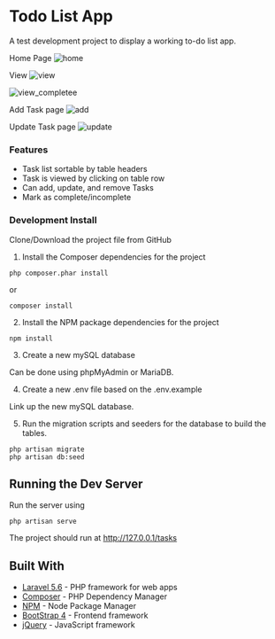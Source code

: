 # Todo List App

A test development project to display a working to-do list app.

Home Page
![home](https://raw.githubusercontent.com/keljr021/to-do/master/task_screenshots/home.png)

View
![view](https://raw.githubusercontent.com/keljr021/to-do/master/task_screenshots/view.png)

![view_completee](https://raw.githubusercontent.com/keljr021/to-do/master/task_screenshots/view_complete.png)

Add Task page
![add](https://raw.githubusercontent.com/keljr021/to-do/master/task_screenshots/add.png)

Update Task page
![update](https://raw.githubusercontent.com/keljr021/to-do/master/task_screenshots/update.png)




### Features
* Task list sortable by table headers
* Task is viewed by clicking on table row
* Can add, update, and remove Tasks
* Mark as complete/incomplete

### Development Install

Clone/Download the project file from GitHub


1. Install the Composer dependencies for the project

```
php composer.phar install

```

or

```
composer install

```


2. Install the NPM package dependencies for the project

```
npm install

```

3. Create a new mySQL database

Can be done using phpMyAdmin or MariaDB.


4. Create a new .env file based on the .env.example

Link up the new mySQL database.


5. Run the migration scripts and seeders for the database to build the tables.

```
php artisan migrate
php artisan db:seed

```

## Running the Dev Server

Run the server using

```
php artisan serve

```

The project should run at http://127.0.0.1/tasks

## Built With

* [Laravel 5.6](https://laravel.com/docs/5.6) - PHP framework for web apps
* [Composer](https://getcomposer.org/) - PHP Dependency Manager
* [NPM](https://www.npmjs.com/) - Node Package Manager
* [BootStrap 4](https://getbootstrap.com/) - Frontend framework
* [jQuery](https://jquery.com/) - JavaScript framework
